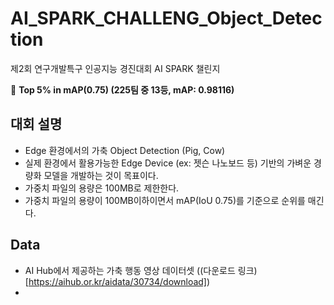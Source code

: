 # AI_SPARK_CHALLENG_Object_Detection
제2회 연구개발특구 인공지능 경진대회 AI SPARK 챌린지

🏅 **Top 5% in mAP(0.75) (225팀 중 13등, mAP: 0.98116)**

## 대회 설명
- Edge 환경에서의 가축 Object Detection (Pig, Cow)
- 실제 환경에서 활용가능한 Edge Device (ex: 젯슨 나노보드 등) 기반의 가벼운 경량화 모델을 개발하는 것이 목표이다.
- 가중치 파일의 용량은 100MB로 제한한다.
- 가중치 파일의 용량이 100MB이하이면서 mAP(IoU 0.75)를 기준으로 순위를 매긴다.

## Data
- AI Hub에서 제공하는 가축 행동 영상 데이터셋 ((다운로드 링크)[https://aihub.or.kr/aidata/30734/download])
- 

